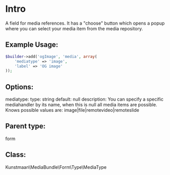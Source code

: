 # Intro

A field for media references. It has a "choose" button which opens a popup where you can select your media item from the media repository.

## Example Usage:

```php
$builder->add('ogImage', 'media', array(
    'mediatype' => 'image',
    'label' => 'OG image'
));
```

## Options:

mediatype:
	type: string
	default: null
	description:
		You can specify a specific mediahandler by its name, when this is null all media items are possible.
		Knows possible values are: image|file|remotevideo|remoteslide

## Parent type:

form

## Class:

Kunstmaan\MediaBundle\Form\Type\MediaType
